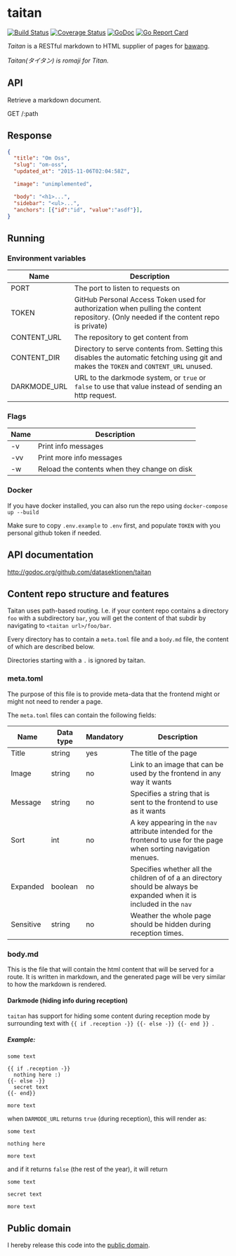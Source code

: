 # taitan

[![Build Status](https://travis-ci.org/datasektionen/taitan.svg?branch=master)](https://travis-ci.org/datasektionen/taitan)
[![Coverage Status](https://coveralls.io/repos/datasektionen/taitan/badge.svg?branch=master&service=github)](https://coveralls.io/github/datasektionen/taitan?branch=master)
[![GoDoc](https://godoc.org/github.com/datasektionen/taitan?status.svg)](https://godoc.org/github.com/datasektionen/taitan)
[![Go Report Card](http://goreportcard.com/badge/datasektionen/taitan)](http://goreportcard.com/report/datasektionen/taitan)

*Taitan* is a RESTful markdown to HTML supplier of pages for [bawang](http://github.com/datasektionen/bawang).

*Taitan(タイタン) is romaji for Titan.*

## API

Retrieve a markdown document.

GET /:path

## Response

```json
{
  "title": "Om Oss",
  "slug": "om-oss",
  "updated_at": "2015-11-06T02:04:58Z",

  "image": "unimplemented",

  "body": "<h1>...",
  "sidebar": "<ul>...",
  "anchors": [{"id":"id", "value":"asdf"}],
}
```


## Running 

### Environment variables

| Name         | Description                                                                                                                              |
|--------------|------------------------------------------------------------------------------------------------------------------------------------------|
| PORT         | The port to listen to requests on                                                                                                        |
| TOKEN        | GitHub Personal Access Token used for authorization when pulling the content repository. (Only needed if the content repo is private)    |
| CONTENT_URL  | The repository to get content from                                                                                                       |
| CONTENT_DIR  | Directory to serve contents from. Setting this disables the automatic fetching using git and makes the `TOKEN` and `CONTENT_URL` unused. |
| DARKMODE_URL | URL to the darkmode system, or `true` or `false` to use that value instead of sending an http request.                                   |

### Flags

| Name | Description                                  |
|------|----------------------------------------------|
| -v   | Print info messages                          |
| -vv  | Print more info messages                     |
| -w   | Reload the contents when they change on disk |

### Docker

If you have docker installed, you can also run the repo using `docker-compose up --build`

Make sure to copy `.env.example` to `.env` first, and populate `TOKEN` with you personal github token if needed.

## API documentation

http://godoc.org/github.com/datasektionen/taitan

## Content repo structure and features

Taitan uses path-based routing. I.e. if your content repo contains a directory `foo` with a subdirectory `bar`, you will get the content of that subdir by navigating to `<taitan url>/foo/bar`.

Every directory has to contain a `meta.toml` file and a `body.md` file, the content of which are described below.

Directories starting with a `.` is ignored by taitan.


### meta.toml

The purpose of this file is to provide meta-data that the frontend might or might not need to render a page. 

The `meta.toml` files can contain the following fields:

| Name | Data type | Mandatory | Description |
|------|-----------|-----------|-------------|
| Title | string   | yes | The title of the page |
| Image | string | no | Link to an image that can be used by the frontend in any way it wants |
| Message | string | no | Specifies a string that is sent to the frontend to use as it wants |
| Sort | int | no | A key appearing in the `nav` attribute intended for the frontend to use for the page when sorting navigation menues. |
| Expanded | boolean | no | Specifies whether all the children of of a an directory should be always be expanded when it is included in the `nav` |
| Sensitive | string | no | Weather the whole page should be hidden during reception times. |


### body.md

This is the file that will contain the html content that will be served for a route. It is written in markdown, and the generated page will be very similar to how the markdown is rendered.

#### Darkmode (hiding info during reception)

`taitan` has support for hiding some content during reception mode by surrounding text with `{{ if .reception -}} {{- else -}} {{- end }} `.

##### Example:

```
some text

{{ if .reception -}}
  nothing here :)
{{- else -}}
  secret text
{{- end}}

more text

```
when `DARMODE_URL` returns `true` (during reception), this will render as:

```
some text

nothing here

more text
```
and if it returns `false` (the rest of the year), it will return
```
some text

secret text

more text
```



## Public domain

I hereby release this code into the [public domain](https://creativecommons.org/publicdomain/zero/1.0/).

